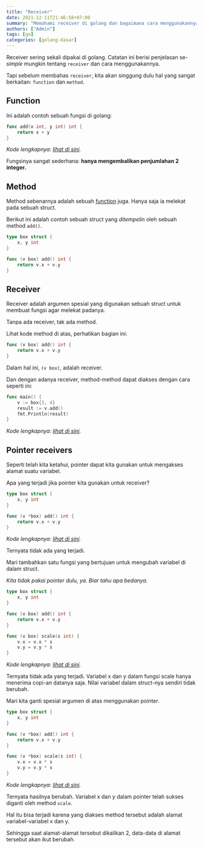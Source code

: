 ```yaml
---
title: "Receiver"
date: 2021-12-11T21:46:58+07:00
summary: "Memahami receiver di golang dan bagaimana cara menggunakannya"
authors: ["Admin"]
tags: [go]
categories: [golang-dasar]
---
```


Receiver sering sekali dipakai di golang. Catatan ini berisi penjelasan se-*simple* mungkin tentang `receiver` dan cara menggunakannya.

Tapi sebelum membahas `receiver`, kita akan singgung dulu hal yang sangat berkaitan: `function` dan `method`.

## Function

Ini adalah contoh sebuah fungsi di golang:

```go
func add(x int, y int) int {
	return x + y
}
```
*Kode lengkapnya: [lihat di sini](https://go.dev/play/p/dIAgSYqy5vV).*

Fungsinya sangat sederhana: **hanya mengembalikan penjumlahan 2 integer.**

## Method

Method sebenarnya adalah sebuah [function](#function) juga. Hanya saja ia melekat pada sebuah struct. 

Berikut ini adalah contoh sebuah struct yang *ditempelin* oleh sebuah method `add()`.

```go
type box struct {
	x, y int
}

func (v box) add() int {
	return v.x + v.y
}
```

## Receiver

Receiver adalah argumen spesial yang digunakan sebuah struct untuk membuat fungsi agar melekat padanya. 

Tanpa ada receiver, tak ada method.

Lihat kode method di atas, perhatikan bagian ini:
```go
func (v box) add() int {
	return v.x + v.y
}
```

Dalam hal ini, `(v box)`, adalah receiver. 

Dan dengan adanya receiver, method-method dapat diakses dengan cara seperti ini:
```go
func main() {
	v := box{3, 4}
	result := v.add()
	fmt.Println(result)
}
```

*Kode lengkapnya: [lihat di sini](https://go.dev/play/p/hiRzW4gE3E7).*

## Pointer receivers

Seperti telah kita ketahui, pointer dapat kita gunakan untuk mengakses alamat suatu variabel. 

Apa yang terjadi jika pointer kita gunakan untuk receiver?

```go
type box struct {
	x, y int
}

func (v *box) add() int {
	return v.x + v.y
}
```
*Kode lengkapnya: [lihat di sini](https://go.dev/play/p/38KXB4st4QI).*

Ternyata tidak ada yang terjadi.

Mari tambahkan satu fungsi yang bertujuan untuk mengubah variabel di dalam struct. 

*Kita tidak pakai pointer dulu, ya. Biar tahu apa bedanya.*
```go
type box struct {
	x, y int
}

func (v box) add() int {
	return v.x + v.y
}

func (v box) scale(s int) {
	v.x = v.x * s
	v.y = v.y * s
}
```

*Kode lengkapnya: [lihat di sini](https://go.dev/play/p/2LgXSApzdeA).*

Ternyata tidak ada yang terjadi. Variabel x dan y dalam fungsi scale hanya menerima copi-an datanya saja. Nilai variabel dalam struct-nya sendiri tidak berubah.

Mari kita ganti spesial argumen di atas menggunakan pointer.

```go
type box struct {
	x, y int
}

func (v *box) add() int {
	return v.x + v.y
}

func (v *box) scale(s int) {
	v.x = v.x * s
	v.y = v.y * s
}
```
*Kode lengkapnya: [lihat di sini](https://go.dev/play/p/7JAl5MVaAh2).*

Ternyata hasilnya berubah. Variabel x dan y dalam pointer telah sukses diganti oleh method `scale`. 

Hal itu bisa terjadi karena yang diakses method tersebut adalah alamat variabel-variabel x dan y. 

Sehingga saat alamat-alamat tersebut dikalikan 2, data-data di alamat tersebut akan ikut berubah.

